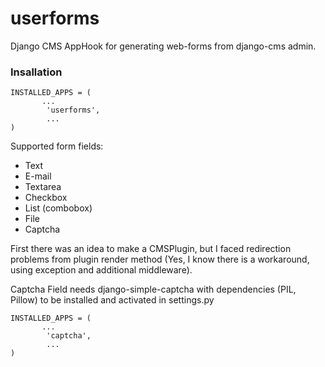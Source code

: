 userforms
=========

Django CMS AppHook for generating web-forms from django-cms admin.

### Insallation

    INSTALLED_APPS = (
           ...
            'userforms',
            ...
    )

Supported form fields:
 * Text
 * E-mail
 * Textarea
 * Checkbox
 * List (combobox)
 * File
 * Captcha

First there was an idea to make a CMSPlugin, but I faced redirection problems from plugin render method
(Yes, I know there is a workaround, using exception and additional middleware).

Captcha Field needs django-simple-captcha with dependencies (PIL, Pillow) to be installed and activated in settings.py

    INSTALLED_APPS = (
           ...
            'captcha',
            ...
    )
